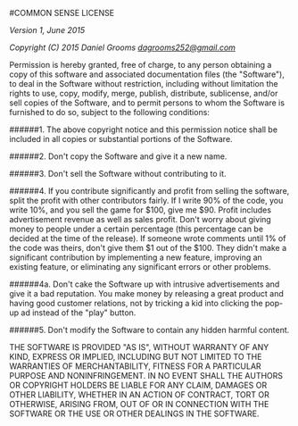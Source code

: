 #COMMON SENSE LICENSE

*Version 1, June 2015*

*Copyright (C) 2015 Daniel Grooms dagrooms252@gmail.com*

Permission is hereby granted, free of charge, to any person obtaining a copy of this software and associated documentation files (the "Software"), to deal in the Software without restriction, including without limitation the rights to use, copy, modify, merge, publish, distribute, sublicense, and/or sell copies of the Software, and to permit persons to whom the Software is furnished to do so, subject to the following conditions:

######1. The above copyright notice and this permission notice shall be included in all copies or substantial portions of the Software.

######2. Don't copy the Software and give it a new name.

######3. Don't sell the Software without contributing to it.

######4. If you contribute significantly and profit from selling the software, split the profit with other contributors fairly. If I write 90% of the code, you write 10%, and you sell the game for $100, give me $90. Profit includes advertisement revenue as well as sales profit.  Don't worry about giving money to people under a certain percentage (this percentage can be decided at the time of the release). If someone wrote comments until 1% of the code was theirs, don't give them $1 out of the $100. They didn't make a significant contribution by implementing a new feature, improving an existing feature, or eliminating any significant errors or other problems.

######4a. Don't cake the Software up with intrusive advertisements and give it a bad reputation. You make money by releasing a great product and having good customer relations, not by tricking a kid into clicking the pop-up ad instead of the "play" button.

######5. Don't modify the Software to contain any hidden harmful content. 

THE SOFTWARE IS PROVIDED "AS IS", WITHOUT WARRANTY OF ANY KIND, EXPRESS OR IMPLIED, INCLUDING BUT NOT LIMITED TO THE WARRANTIES OF MERCHANTABILITY, FITNESS FOR A PARTICULAR PURPOSE AND NONINFRINGEMENT. IN NO EVENT SHALL THE AUTHORS OR COPYRIGHT HOLDERS BE LIABLE FOR ANY CLAIM, DAMAGES OR OTHER LIABILITY, WHETHER IN AN ACTION OF CONTRACT, TORT OR OTHERWISE, ARISING FROM, OUT OF OR IN CONNECTION WITH THE SOFTWARE OR THE USE OR OTHER DEALINGS IN THE SOFTWARE.
